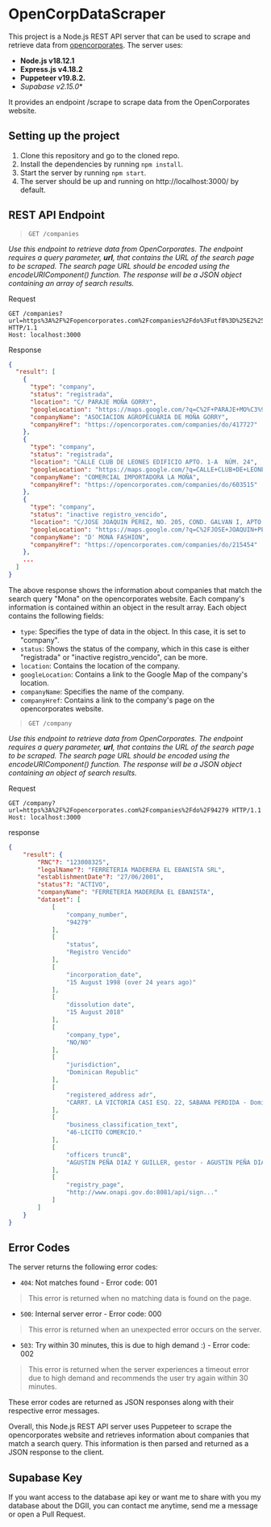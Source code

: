 # OpenCorpDataScraper
This project is a Node.js REST API server that can be used to scrape and retrieve data from [opencorporates](https://opencorporates.com/). 
The server uses:
- **Node.js v18.12.1**
- **Express.js v4.18.2**
- **Puppeteer v19.8.2.** 
- **Supabase* v2.15.0**

It provides an endpoint /scrape to scrape data from the OpenCorporates website.

## Setting up the project
1. Clone this repository and go to the cloned repo.
2. Install the dependencies by running `npm install`.
3. Start the server by running `npm start`.
4. The server should be up and running on http://localhost:3000/ by default.

## REST API Endpoint
> `GET /companies`

*Use this endpoint to retrieve data from OpenCorporates. The endpoint requires a query parameter, **url**, that contains the URL of the search page to be scraped. The search page URL should be encoded using the encodeURIComponent() function. The response will be a JSON object containing an array of search results.*


Request
```http
GET /companies?url=https%3A%2F%2Fopencorporates.com%2Fcompanies%2Fdo%3Futf8%3D%25E2%259C%2593%26q%3DMona HTTP/1.1
Host: localhost:3000
```

Response
```json
{
  "result": [
    {
      "type": "company",
      "status": "registrada",
      "location": "C/ PARAJE MOÑA GORRY",
      "googleLocation": "https://maps.google.com/?q=C%2F+PARAJE+MO%C3%91A+GORRY",
      "companyName": "ASOCIACION AGROPECUARIA DE MOÑA GORRY",
      "companyHref": "https://opencorporates.com/companies/do/417727"
    },
    {
      "type": "company",
      "status": "registrada",
      "location": "CALLE CLUB DE LEONES EDIFICIO APTO. 1-A  NÚM. 24",
      "googleLocation": "https://maps.google.com/?q=CALLE+CLUB+DE+LEONES+EDIFICIO+APTO.+1-A++N%C3%9AM.+24",
      "companyName": "COMERCIAL IMPORTADORA LA MOÑA",
      "companyHref": "https://opencorporates.com/companies/do/603515"
    },
    {
      "type": "company",
      "status": "inactive registro_vencido",
      "location": "C/JOSE JOAQUIN PEREZ, NO. 205, COND. GALVAN I, APTO. 501",
      "googleLocation": "https://maps.google.com/?q=C%2FJOSE+JOAQUIN+PEREZ%2C+NO.+205%2C+COND.+GALVAN+I%2C+APTO.+501",
      "companyName": "D' MONA FASHION",
      "companyHref": "https://opencorporates.com/companies/do/215454"
    },
    ...
  ]
}
```

The above response shows the information about companies that match the search query "Mona" on the opencorporates website. Each company's information is contained within an object in the result array. Each object contains the following fields:

- `type`: Specifies the type of data in the object. In this case, it is set to "company".
- `status`: Shows the status of the company, which in this case is either "registrada" or "inactive registro_vencido", can be more.
- `location`: Contains the location of the company.
- `googleLocation`: Contains a link to the Google Map of the company's location.
- `companyName`: Specifies the name of the company.
- `companyHref`: Contains a link to the company's page on the opencorporates website.

> `GET /company`

*Use this endpoint to retrieve data from OpenCorporates. The endpoint requires a query parameter, **url**, that contains the URL of the search page to be scraped. The search page URL should be encoded using the encodeURIComponent() function. The response will be a JSON object containing an object of search results.*


Request
```http
GET /company?url=https%3A%2F%2Fopencorporates.com%2Fcompanies%2Fdo%2F94279 HTTP/1.1
Host: localhost:3000
```

response
```json
{
    "result": {
        "RNC"?: "123008325",
        "legalName"?: "FERRETERIA MADERERA EL EBANISTA SRL",
        "establishmentDate"?: "27/06/2001",
        "status"?: "ACTIVO",
        "companyName": "FERRETERIA MADERERA EL EBANISTA",
        "dataset": [
            [
                "company_number",
                "94279"
            ],
            [
                "status",
                "Registro Vencido"
            ],
            [
                "incorporation_date",
                "15 August 1998 (over 24 years ago)"
            ],
            [
                "dissolution date",
                "15 August 2018"
            ],
            [
                "company_type",
                "NO/NO"
            ],
            [
                "jurisdiction",
                "Dominican Republic"
            ],
            [
                "registered_address adr",
                "CARRT. LA VICTORIA CASI ESQ. 22, SABANA PERDIDA - Dominican Republic"
            ],
            [
                "business_classification_text",
                "46-LICITO COMERCIO."
            ],
            [
                "officers trunc8",
                "AGUSTIN PEÑA DIAZ Y GUILLER, gestor - AGUSTIN PEÑA DIAZ Y GUILLERMO DE LA ROSA, titular"
            ],
            [
                "registry_page",
                "http://www.onapi.gov.do:8081/api/sign..."
            ]
        ]
    }
}
```

## Error Codes
The server returns the following error codes:

- `404`: Not matches found - Error code: 001
> This error is returned when no matching data is found on the page.
- `500`: Internal server error - Error code: 000
> This error is returned when an unexpected error occurs on the server.
- `503`: Try within 30 minutes, this is due to high demand :) - Error code: 002
> This error is returned when the server experiences a timeout error due to high demand and recommends the user try again within 30 minutes.

These error codes are returned as JSON responses along with their respective error messages.

Overall, this Node.js REST API server uses Puppeteer to scrape the opencorporates website and retrieves information about companies that match a search query. This information is then parsed and returned as a JSON response to the client.

## Supabase Key

If you want access to the database api key or want me to share with you my database about the DGII, you can contact me anytime, send me a message or open a Pull Request.